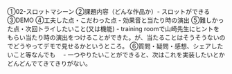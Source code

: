 ①02-スロットマシーン
②課題内容（どんな作品か）- スロットができる
③DEMO
④工夫した点・こだわった点 - 効果音と当たり時の演出
⑤難しかった点・次回トライしたいこと(又は機能) - training roomで山崎先生にヒントをもらい当たり時の演出をつけることができた。が、当たることはそうそうないのでどうやってデモで見せるかというところ。
⑥質問・疑問・感想、シェアしたいこと等なんでも　 - 一つやりたいことができると、次はこれを実装したいとかどんどんでてきてきりがない。
